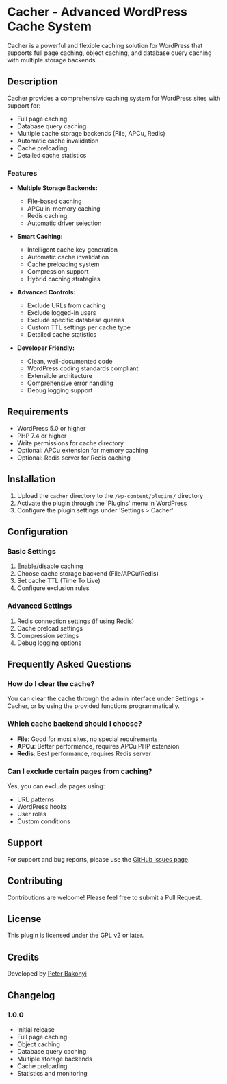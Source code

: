 # Cacher - Advanced WordPress Cache System

Cacher is a powerful and flexible caching solution for WordPress that supports full page caching, object caching, and database query caching with multiple storage backends.

## Description

Cacher provides a comprehensive caching system for WordPress sites with support for:

- Full page caching
- Database query caching
- Multiple cache storage backends (File, APCu, Redis)
- Automatic cache invalidation
- Cache preloading
- Detailed cache statistics

### Features

- **Multiple Storage Backends:**
  - File-based caching
  - APCu in-memory caching
  - Redis caching
  - Automatic driver selection

- **Smart Caching:**
  - Intelligent cache key generation
  - Automatic cache invalidation
  - Cache preloading system
  - Compression support
  - Hybrid caching strategies

- **Advanced Controls:**
  - Exclude URLs from caching
  - Exclude logged-in users
  - Exclude specific database queries
  - Custom TTL settings per cache type
  - Detailed cache statistics

- **Developer Friendly:**
  - Clean, well-documented code
  - WordPress coding standards compliant
  - Extensible architecture
  - Comprehensive error handling
  - Debug logging support

## Requirements

- WordPress 5.0 or higher
- PHP 7.4 or higher
- Write permissions for cache directory
- Optional: APCu extension for memory caching
- Optional: Redis server for Redis caching

## Installation

1. Upload the `cacher` directory to the `/wp-content/plugins/` directory
2. Activate the plugin through the 'Plugins' menu in WordPress
3. Configure the plugin settings under 'Settings > Cacher'

## Configuration

### Basic Settings

1. Enable/disable caching
2. Choose cache storage backend (File/APCu/Redis)
3. Set cache TTL (Time To Live)
4. Configure exclusion rules

### Advanced Settings

1. Redis connection settings (if using Redis)
2. Cache preload settings
3. Compression settings
4. Debug logging options

## Frequently Asked Questions

### How do I clear the cache?

You can clear the cache through the admin interface under Settings > Cacher, or by using the provided functions programmatically.

### Which cache backend should I choose?

- **File**: Good for most sites, no special requirements
- **APCu**: Better performance, requires APCu PHP extension
- **Redis**: Best performance, requires Redis server

### Can I exclude certain pages from caching?

Yes, you can exclude pages using:
- URL patterns
- WordPress hooks
- User roles
- Custom conditions

## Support

For support and bug reports, please use the [GitHub issues page](https://github.com/Bpeet84/Cacher/issues).

## Contributing

Contributions are welcome! Please feel free to submit a Pull Request.

## License

This plugin is licensed under the GPL v2 or later.

## Credits

Developed by [Peter Bakonyi](https://hostfix.hu/plugins/cacher)

## Changelog

### 1.0.0
- Initial release
- Full page caching
- Object caching
- Database query caching
- Multiple storage backends
- Cache preloading
- Statistics and monitoring 